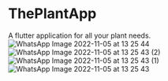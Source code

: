 # ThePlantApp
A flutter application for all your plant needs.
![WhatsApp Image 2022-11-05 at 13 25 44](https://user-images.githubusercontent.com/64261299/200163657-911a987f-4006-46bc-ab2a-f4a173d899d2.jpeg)
![WhatsApp Image 2022-11-05 at 13 25 43 (2)](https://user-images.githubusercontent.com/64261299/200163681-148ebf7f-44fe-4a22-8878-c0f3af227dea.jpeg)
![WhatsApp Image 2022-11-05 at 13 25 43 (1)](https://user-images.githubusercontent.com/64261299/200163690-eedc7870-c10f-47e3-aefe-cf4d9e4499e0.jpeg)
![WhatsApp Image 2022-11-05 at 13 25 43](https://user-images.githubusercontent.com/64261299/200163706-b329a4f5-3376-43c9-8834-7aa1df6ef624.jpeg)
